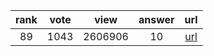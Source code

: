 
| rank | vote | view | answer | url |
|:-:|:-:|:-:|:-:|:-:|
|89|1043|2606906|10| [url](http://stackoverflow.com/questions/961632/converting-integer-to-string-in-python) |
